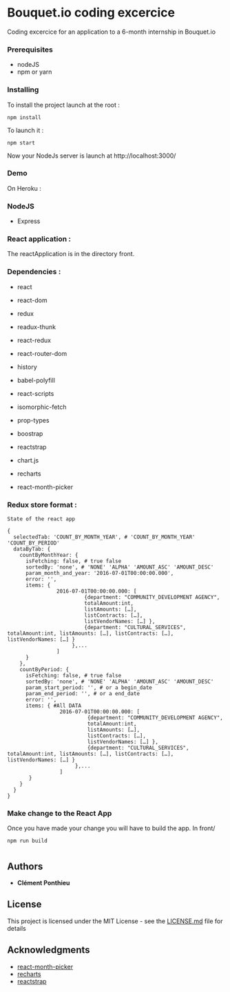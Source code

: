 # Bouquet.io coding excercice

Coding excercice for an application to a 6-month internship in Bouquet.io

### Prerequisites

- nodeJS
- npm or yarn

### Installing


To install the project launch at the root :
```
npm install
```
To launch it :
```
npm start
```
Now your NodeJs server is launch at http://localhost:3000/

### Demo 

On Heroku :

### NodeJS

- Express

### React application :

The reactApplication is in the directory front.

### Dependencies : 
- react
- react-dom

- redux
- readux-thunk
- react-redux

- react-router-dom
- history

- babel-polyfill
- react-scripts
- isomorphic-fetch
- prop-types

- boostrap
- reactstrap
- chart.js
- recharts
- react-month-picker

### Redux store format :
````
State of the react app

{
  selectedTab: 'COUNT_BY_MONTH_YEAR', # 'COUNT_BY_MONTH_YEAR' 'COUNT_BY_PERIOD'
  dataByTab: {
    countByMonthYear: {
      isFetching: false, # true false
      sortedBy: 'none', # 'NONE' 'ALPHA' 'AMOUNT_ASC' 'AMOUNT_DESC'
      param_month_and_year: '2016-07-01T00:00:00.000',
      error: '',
      items: {
                2016-07-01T00:00:00.000: [
                         {department: "COMMUNITY_DEVELOPMENT AGENCY",
                         totalAmount:int,
                         listAmounts: […],
                         listContracts: […],
                         listVendorNames: […] },
                         {department: "CULTURAL_SERVICES", totalAmount:int, listAmounts: […], listContracts: […], listVendorNames: […] }
                     },...
                ]
      }
    },
    countByPeriod: {
      isFetching: false, # true false
      sortedBy: 'none', # 'NONE' 'ALPHA' 'AMOUNT_ASC' 'AMOUNT_DESC'
      param_start_period: '', # or a begin_date
      param_end_period: '', # or a end_date
      error: '',
      items: { #All DATA
                 2016-07-01T00:00:00.000: [
                          {department: "COMMUNITY_DEVELOPMENT AGENCY",
                          totalAmount:int,
                          listAmounts: […],
                          listContracts: […],
                          listVendorNames: […] },
                          {department: "CULTURAL_SERVICES", totalAmount:int, listAmounts: […], listContracts: […], listVendorNames: […] }
                      },...
                 ]
       }
    }
  }
}

````

### Make change to the React App

Once you have made your change you will have to build the app.
In front/
```
npm run build
```
#
## Authors

* **Clément Ponthieu** 

## License

This project is licensed under the MIT License - see the [LICENSE.md](LICENSE.md) file for details

## Acknowledgments

* [react-month-picker](https://github.com/nickeljew/react-month-picker)
* [recharts](http://recharts.org/#/en-US/)
* [reactstrap](https://reactstrap.github.io/)


